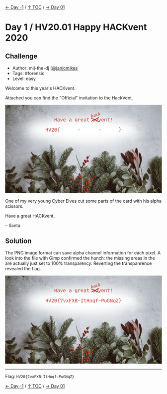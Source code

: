 [← Day -1](../day-1/) / [↑ TOC](../README.md) / [→ Day 01](../day02/)


# Day 1 / HV20.01 Happy HACKvent 2020



## Challenge

<!-- ...10....:...20....:...30....:...40....:...50....:...60....:...70....:. -->
* Author: mij-the-dj ([@janicmikes](https://twitter.com/janicmikes)
* Tags:   #forensic
* Level:  easy

Welcome to this year's HACKvent.

Attached you can find the "Official" invitation to the HackVent.

![](day1_1.png)

One of my very young Cyber Elves cut some parts of the card with his alpha 
scissors.

Have a great HACKvent,

– Santa



## Solution

The PNG image format can save alpha channel information for each pixel. A look
into the file with Gimp confirmed the hunch: the missing areas in the are
actually just set to 100% transparency. Reverting the transpanrence revealed 
the flag.

![](day1_1_solution.png)

--------------------------------------------------------------------------------

Flag: `HV20{7vxFXB-ItHnqf-PuGNqZ}`

[← Day -1](../day-1/) / [↑ TOC](../README.md) / [→ Day 01](../day02/)

